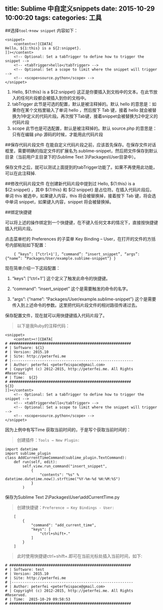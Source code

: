 title: Sublime 中自定义snippets
date: 2015-10-29 10:00:20
tags:
categories: 工具
---
##选择`tool`->`new snippet`
内容如下：
```
<snippet>
    <content><![CDATA[
Hello, ${1:this} is a ${2:snippet}.
]]></content>
    <!-- Optional: Set a tabTrigger to define how to trigger the snippet -->
    <!-- <tabTrigger>hello</tabTrigger> -->
    <!-- Optional: Set a scope to limit where the snippet will trigger -->
    <!-- <scope>source.python</scope> -->
</snippet>
```
1. Hello, ${1:this} is a ${2:snippet} 这正是你要插入到文档中的文本。在此节放入的任何片段都会被插入到你的文档中。
2. tabTrigger 此节是可选的配置，默认是被注释掉的。默认 hello 的意思是：如果你在某个文档里输入了单词 hello ，然后按下 Tab 键，接着 hello 就会被替换为1中定义的代码片段。再次按下Tab键，接着snippet会被替换为2中定义的代码片段
3. scope 此节也是可选配置，默认是被注释掉的。默认 source.php 的意思是：只有在编辑 php 源码的时候，才能用此代码片段

##保存代码片段文件
在能自定义代码片段之前，应该首先保存。在保存文件对话框里，需要明确的指定文件的扩展名为.sublime-snippet，然后把文件保存到默认目录（当前用户主目录下的\Sublime Text 3\Packages\User目录中）。

保存文件之后，就可以测试上面提到的tabTrigger功能了。如果不再使用此功能，可以在此注释掉.

##修改代码片段文件
在创建新代码片段中提到过 Hello, ${1:this} is a ${2:snippet} ，其中 ${1:this} 和 ${2:snippet} 是占位符。在插入代码片段后，单词 this 被选中，如果键入内容，this 将会被替换掉，接着按下 Tab 键，将会选中单词 snippet，如果键入内容，snippet 将会被替换掉。

##绑定快捷键

可以将上述的操作绑定到一个快捷键，在不键入任何文本的情况下，直接按快捷键插入代码片段。

点击菜单栏的 Preferences 的子菜单 Key Binding – User，在打开的文件的方括号内部粘贴如下配置：

```
	{ “keys”: [“ctrl+1″], “command”: “insert_snippet”, “args”: {“name”: “Packages/User/example.sublime-snippet”} }
```

现在简单介绍一下这段配置：

1.   “keys”: [“ctrl+1″] 这个定义了触发此命令的快捷键。

2.   “command”: “insert_snippet” 这个是需要触发的命令的名字。

3.   “args”: {“name”: “Packages/User/example.sublime-snippet”} 这个是需要传入到上述命令的参数。这里把代码片段文件的相对路径传递过去。

保存配置文件，现在就可以用快捷键插入代码片段了。
>以下是我Ruby的注释代码：

```
<snippet>
	<content><![CDATA[
# ########################################################
# | Software: ${1}
# | Version: 2015.10
# | Site: http://peterfei.me
# |--------------------------------------------------------
# | Author: peterfei <peterfeispace@gmail.com>
# | Copyright (c) 2012-2015, http://peterfei.me. All Rights
#Reserved.
# | Time:  ${2} 
# ########################################################
${3}
]]></content>
	<!-- Optional: Set a tabTrigger to define how to trigger the snippet -->
	<!-- <tabTrigger>hello</tabTrigger> -->
	<!-- Optional: Set a scope to limit where the snippet will trigger -->
	<!-- <scope>source.python</scope> -->
</snippet>
```

因为上例中有写Time 获取当前时间的，于是写个获取当前时间的：

> 创建插件：`Tools → New Plugin:`
```
import datetime
import sublime_plugin
class AddCurrentTimeCommand(sublime_plugin.TextCommand):
    def run(self, edit):
        self.view.run_command("insert_snippet", 
            {
                "contents": "%s" % datetime.datetime.now().strftime("%Y-%m-%d %H:%M:%S") 
            }
        )
```
保存为Sublime Text 2\Packages\User\addCurrentTime.py

> 创建快捷键：`Preference → Key Bindings - User:`
```
	[
	    {
	        "command": "add_current_time",
	        "keys": [
	            "ctrl+shift+."
	        ]
	    }
	]
```
> 此时使用快捷键ctrl+shift+.即可在当前光标处插入当前时间，如下:

```
# ########################################################
# | Software: test
# | Version: 2015.10
# | Site: http://peterfei.me
# |--------------------------------------------------------
# | Author: peterfei <peterfeispace@gmail.com>
# | Copyright (c) 2012-2015, http://peterfei.me. All Rights
#Reserved.
# | Time:  2015-10-29 09:58:53 
# ########################################################
```